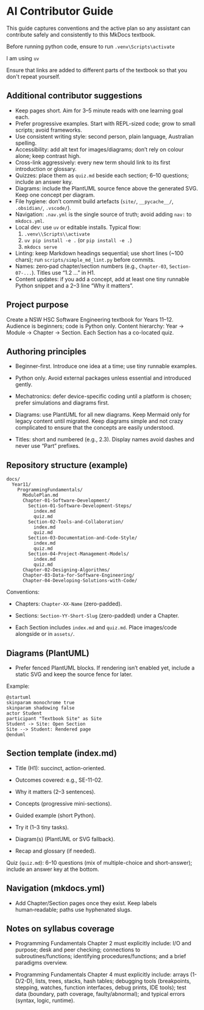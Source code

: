 # AI Contributor Guide

This guide captures conventions and the active plan so any assistant can contribute safely and consistently to this MkDocs textbook.

Before running python code, ensure to run `.venv\Scripts\activate`

I am using `uv`

Ensure that links are added to different parts of the textbook so that you don't repeat yourself.

## Additional contributor suggestions

- Keep pages short. Aim for 3–5 minute reads with one learning goal each.
- Prefer progressive examples. Start with REPL-sized code; grow to small scripts; avoid frameworks.
- Use consistent writing style: second person, plain language, Australian spelling.
- Accessibility: add alt text for images/diagrams; don’t rely on colour alone; keep contrast high.
- Cross-link aggressively: every new term should link to its first introduction or glossary.
- Quizzes: place them as `quiz.md` beside each section; 6–10 questions; include an answer key.
- Diagrams: include the PlantUML source fence above the generated SVG. Keep one concept per diagram.
- File hygiene: don’t commit build artefacts (`site/`, `__pycache__/`, `.obsidian/`, `.vscode/`).
- Navigation: `.nav.yml` is the single source of truth; avoid adding `nav:` to `mkdocs.yml`.
- Local dev: use `uv` or editable installs. Typical flow:
  1) `.venv\\Scripts\\activate`
  2) `uv pip install -e .` (or `pip install -e .`)
  3) `mkdocs serve`
- Linting: keep Markdown headings sequential; use short lines (~100 chars); run `scripts/simple_md_lint.py` before commits.
- Names: zero‑pad chapter/section numbers (e.g., `Chapter-03`, `Section-07-...`). Titles use “1.2 …” in H1.
- Content updates: if you add a concept, add at least one tiny runnable Python snippet and a 2–3 line “Why it matters”.

## Project purpose

Create a NSW HSC Software Engineering textbook for Years 11–12. Audience is beginners; code is Python only. Content hierarchy: Year → Module → Chapter → Section. Each Section has a co-located quiz.

## Authoring principles

- Beginner-first. Introduce one idea at a time; use tiny runnable examples.

- Python only. Avoid external packages unless essential and introduced gently.

- Mechatronics: defer device-specific coding until a platform is chosen; prefer simulations and diagrams first.

- Diagrams: use PlantUML for all new diagrams. Keep Mermaid only for legacy content until migrated. Keep diagrams simple and not crazy complicated to ensure that the concepts are easily understood.

- Titles: short and numbered (e.g., 2.3). Display names avoid dashes and never use “Part” prefixes.

## Repository structure (example)

```text
docs/
  Year11/
    ProgrammingFundamentals/
      ModulePlan.md
      Chapter-01-Software-Development/
        Section-01-Software-Development-Steps/
          index.md
          quiz.md
        Section-02-Tools-and-Collaboration/
          index.md
          quiz.md
        Section-03-Documentation-and-Code-Style/
          index.md
          quiz.md
        Section-04-Project-Management-Models/
          index.md
          quiz.md
      Chapter-02-Designing-Algorithms/
      Chapter-03-Data-for-Software-Engineering/
      Chapter-04-Developing-Solutions-with-Code/
```

Conventions:

- Chapters: `Chapter-XX-Name` (zero-padded).

- Sections: `Section-YY-Short-Slug` (zero-padded) under a Chapter.

- Each Section includes `index.md` and `quiz.md`. Place images/code alongside or in `assets/`.

## Diagrams (PlantUML)

- Prefer fenced PlantUML blocks. If rendering isn’t enabled yet, include a static SVG and keep the source fence for later.

Example:

```plantuml
@startuml
skinparam monochrome true
skinparam shadowing false
actor Student
participant "Textbook Site" as Site
Student -> Site: Open Section
Site --> Student: Rendered page
@enduml
```

## Section template (index.md)

- Title (H1): succinct, action-oriented.

- Outcomes covered: e.g., SE-11-02.

- Why it matters (2–3 sentences).

- Concepts (progressive mini-sections).

- Guided example (short Python).

- Try it (1–3 tiny tasks).

- Diagram(s) (PlantUML or SVG fallback).

- Recap and glossary (if needed).

Quiz (`quiz.md`): 6–10 questions (mix of multiple-choice and short-answer); include an answer key at the bottom.

## Navigation (mkdocs.yml)

- Add Chapter/Section pages once they exist. Keep labels human‑readable; paths use hyphenated slugs.

## Notes on syllabus coverage

- Programming Fundamentals Chapter 2 must explicitly include: I/O and purpose; desk and peer checking; connections to subroutines/functions; identifying procedures/functions; and a brief paradigms overview.

- Programming Fundamentals Chapter 4 must explicitly include: arrays (1-D/2-D), lists, trees, stacks, hash tables; debugging tools (breakpoints, stepping, watches, function interfaces, debug prints, IDE tools); test data (boundary, path coverage, faulty/abnormal); and typical errors (syntax, logic, runtime).
